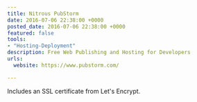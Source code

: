 ```yaml
---
title: Nitrous PubStorm
date: 2016-07-06 22:38:00 +0000
posted_date: 2016-07-06 22:38:00 +0000
featured: false
tools:
- "Hosting-Deployment"
description: Free Web Publishing and Hosting for Developers
urls:
  website: https://www.pubstorm.com/

---
```

Includes an SSL certificate from Let's Encrypt.
